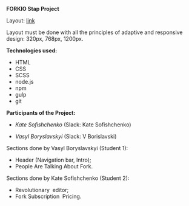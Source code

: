 **FORKIO Stap Project**

Layout: [link](https://www.figma.com/file/9lLwBJciU4yjDZBSnqqXSS/Forkio?node-id=4%3A406)

Layout must be done with all the principles of adaptive and responsive design: 320px, 768px, 1200px.



**Technologies used:**

- HTML
- CSS
- SCSS
- node.js
- npm
- gulp
- git


**Participants of the Project:**
- _Kate Sofishchenko_ (Slack: Kate Sofishchenko)

- _Vasyl Boryslavskyi_ (Slack: V Borislavski)


Sections done by Vasyl Boryslavskyi (Student 1):
- Header (Navigation bar, Intro);
- People Are Talking About Fork.


Sections done by Kate Sofishchenko (Student 2):
- Revolutionary  editor;
- Fork Subscription  Pricing.

